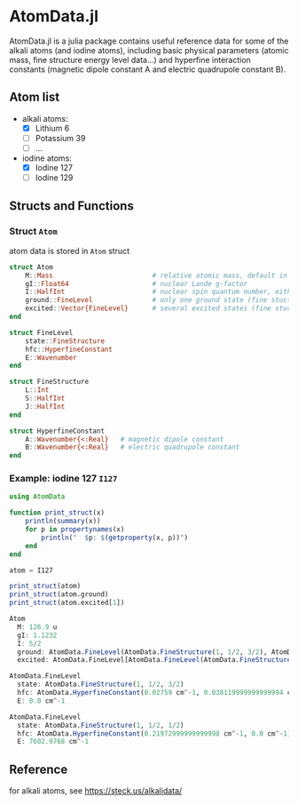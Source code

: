 # AtomData.jl

AtomData.jl is a julia package contains useful reference data for some of the alkali atoms (and iodine atoms), including basic physical parameters (atomic mass, fine structure energy level data...) and hyperfine interaction constants (magnetic dipole constant A and electric quadrupole constant B).

## Atom list
- alkali atoms:
  - [x] Lithium 6
  - [ ] Potassium 39
  - [ ] ...  
- iodine atoms:
  - [x] Iodine 127
  - [ ] Iodine 129

## Structs and Functions
### Struct `Atom`
atom data is stored in `Atom` struct
```julia
struct Atom
    M::Mass                         # relative atomic mass, default in unit `u`
    gI::Float64                     # nuclear Lande g-factor
    I::HalfInt                      # nuclear spin quantum number, either an integer or a half-integer
    ground::FineLevel               # only one ground state (fine stucture)
    excited::Vector{FineLevel}      # several excited states (fine stucture)
end

struct FineLevel     
    state::FineStructure
    hfc::HyperfineConstant
    E::Wavenumber        
end

struct FineStructure
    L::Int
    S::HalfInt
    J::HalfInt
end

struct HyperfineConstant
    A::Wavenumber{<:Real}   # magnetic dipole constant
    B::Wavenumber{<:Real}   # electric quadrupole constant
end
```
### Example: iodine 127 `I127`
```julia
using AtomData

function print_struct(x)
    println(summary(x))
    for p in propertynames(x)
        println("  $p: $(getproperty(x, p))")
    end
end

atom = I127

print_struct(atom)
print_struct(atom.ground)
print_struct(atom.excited[1])
```
```julia
Atom
  M: 126.9 u
  gI: 1.1232
  I: 5/2
  ground: AtomData.FineLevel(AtomData.FineStructure(1, 1/2, 3/2), AtomData.HyperfineConstant(0.02759 cm^-1, 0.038119999999999994 cm^-1), 0.0 cm^-1)
  excited: AtomData.FineLevel[AtomData.FineLevel(AtomData.FineStructure(1, 1/2, 1/2), AtomData.HyperfineConstant(0.21972999999999998 cm^-1, 0.0 cm^-1), 7602.9768 cm^-1)]
```
```julia
AtomData.FineLevel
  state: AtomData.FineStructure(1, 1/2, 3/2)
  hfc: AtomData.HyperfineConstant(0.02759 cm^-1, 0.038119999999999994 cm^-1)
  E: 0.0 cm^-1
```
```julia
AtomData.FineLevel
  state: AtomData.FineStructure(1, 1/2, 1/2)
  hfc: AtomData.HyperfineConstant(0.21972999999999998 cm^-1, 0.0 cm^-1)
  E: 7602.9768 cm^-1
```


## Reference
for alkali atoms, see https://steck.us/alkalidata/
